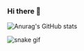 ### Hi there 👋
![Anurag's GitHub stats](https://github-readme-stats.vercel.app/api?username=yulimmm&show_icons=true&theme=vue)
<!--
**yulimmm/yulimmm** is a ✨ _special_ ✨ repository because its `README.md` (this file) appears on your GitHub profile.

Here are some ideas to get you started:

- 🔭 I’m currently working on ...
- 🌱 I’m currently learning ...
- 👯 I’m looking to collaborate on ...
- 🤔 I’m looking for help with ...
- 💬 Ask me about ...
- 📫 How to reach me: ...
- 😄 Pronouns: ...
- ⚡ Fun fact: ...
-->


![snake gif](https://github.com/yulimmm/yulimmm/blob/output/github-contribution-grid-snake.svg)
